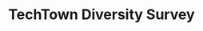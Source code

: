 ---
title: TechTown Diversity Survey
order: 3
site_url: https://portlandtechdiversity-survey.herokuapp.com/
display_url: portlandtechdiversity-survey.herokuapp.com
skills: Javascript, Chartist.JS, Ruby, CSS Animation
paragraph_1: The TechTown Diversity Survey is a project supported by the Portland Development Commission (PDC). This survey is the result of 23 tech companies, located in Portland, Oregon, who have taken the survey and shared their results as part of a <a href="https://jared-wiener.squarespace.com/diversity-letter" target="_blank" class="link--aqua effect--underline">pledge</a> to create a more diverse industry. The goal for the web project was to quickly put together a web site featuring the statistics using interactive charts.
paragraph_2: This wasn't <a href="http://rails-hosting.com/2016/index.html" target="_blank" class="link--aqua effect--underline">my first time</a> working with charts and a large set of data to bring from a CSV to code. Learning from my past projects, I decided to write a Ruby program to parse the CSV file from the survey and collect users based on their selections throughout the survey. From there, the next steps were to take the collected data and generate the charts by formatting the data as Chartist.js was expecting it. Want to see more code for this project? It is publicly available on <a href="https://github.com/planetargon/techtown-survey" target="_blank" class="link--aqua effect--underline"><i class="fa fa-github"></i> Github</a>.
hero_img: /assets/images/techtown-ruby.jpg
first_image: /assets/images/techtown-intro.jpg
first_image_alt: TechTown Diversity Intro
second_image: /assets/images/techtown-graphs.jpg
second_image_alt: TechTown Diversity Graphs
---